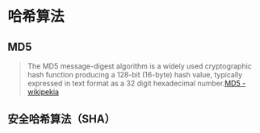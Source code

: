 # 哈希算法
## MD5
> The MD5 message-digest algorithm is a widely used cryptographic hash function producing a 128-bit (16-byte) hash value, typically expressed in text format as a 32 digit hexadecimal number.[MD5 - wikipekia](https://en.wikipedia.org/wiki/MD5)

## 安全哈希算法（SHA）